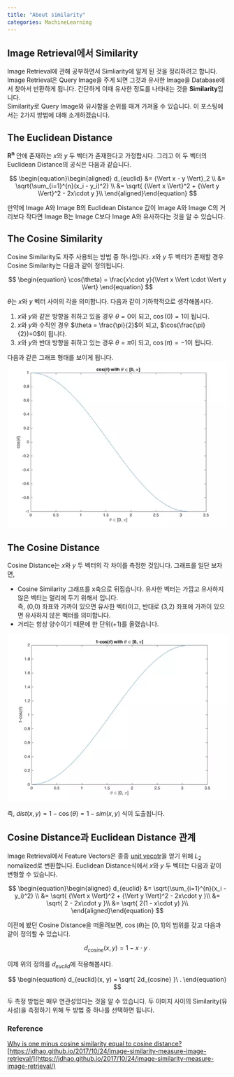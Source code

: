 ```yaml
---
title: "About similarity"
categories: MachineLearning
---
```



## Image Retrieval에서 Similarity
Image Retrieval에 관해 공부하면서 Simliarity에 알게 된 것을 정리하려고 합니다. Image Retrieval은 Query Image을 주게 되면 그것과 유사한 Image을 Database에서 찾아서 반환하게 됩니다. 간단하게 이때 유사한 정도를 나타내는 것을 **Similarity**입니다. <br>
Similarity로 Query Image와 유사함을 순위를 매겨 가져올 수 있습니다. 이 포스팅에서는 2가지 방법에 대해 소개하겠습니다.

## The Euclidean Distance
$\mathbf{R^n}$ 안에 존재하는 $x$와 $y$ 두 벡터가 존재한다고 가정합시다. 그리고 이 두 벡터의 Euclidean Distance의 공식은 다음과 같습니다.

$$
\begin{equation}\begin{aligned}
d_{euclid} &= {\Vert x - y \Vert}_2 \\
&= \sqrt{\sum_{i=1}^{n}(x_i - y_i)^2} \\
  &= \sqrt{ {\Vert x \Vert}^2 + {\Vert y \Vert}^2 - 2x\cdot y }\\
\end{aligned}\end{equation}
$$

만약에 Image A와 Image B의 Euclidean Distance 값이 Image A와 Image C의 거리보다 작다면 Image B는 Image C보다 Image A와 유사하다는 것을 알 수 있습니다.

## The Cosine Similarity
Cosine Similarity도 자주 사용되는 방법 중 하나입니다. $x$와 $y$ 두 벡터가 존재할 경우 Cosine Similarity는 다음과 같이 정의됩니다.

$$
\begin{equation}
\cos(\theta) = \frac{x\cdot y}{\Vert x \Vert \cdot \Vert y \Vert}
\end{equation}
$$

$\theta$는 $x$와 $y$ 벡터 사이의 각을 의미합니다. 다음과 같이 기하학적으로 생각해봅시다.

1. $x$와 $y$와 같은 방향을 취하고 있을 경우 $\theta = 0$이 되고, $\cos(0)=1$이 됩니다.
2. $x$와 $y$와 수직인 경우 $\theta = \frac{\pi}{2}$이 되고, $\cos(\frac{\pi}{2})=0$이 됩니다.
3. $x$와 $y$와 반대 방향을 취하고 있는 경우 $\theta = \pi$이 되고, $\cos(\pi)=-1$이 됩니다.

다음과 같은 그래프 형태를 보이게 됩니다.<br>
<img src="/assets/images/cosine.PNG"><br>

## The Cosine Distance
Cosine Distance는 $x$와 $y$ 두 벡터의 각 차이를 측정한 것입니다. 그래프를 일단 보자면,

- Cosine Similarity 그래프를 x축으로 뒤집습니다. 유사한 벡터는 가깝고 유사하지 않은 벡터는 멀리에 두기 위해서 입니다.<br>
  즉, (0,0) 좌표와 가까이 있으면 유사한 벡터이고, 반대로 (3,2) 좌표에 가까이 있으면 유사하지 않은 벡터를 의미합니다.
- 거리는 항상 양수이기 때문에 한 단위(+1)를 올렸습니다.

<img src="/assets/images/cosine_distance.PNG"><br>

즉, $dist(x,y) = 1-\cos(\theta) = 1-sim(x,y)$ 식이 도출됩니다.

## Cosine Distance과 Euclidean Distance 관계
Image Retrieval에서 Feature Vectors은 종종 [unit vecotr](https://ko.wikipedia.org/wiki/%EB%8B%A8%EC%9C%84%EB%B2%A1%ED%84%B0)을 얻기 위해 $L_{2}$ nomalized로 변환합니다.
Euclidean Distance식에서 $x$와 $y$ 두 벡터는 다음과 같이 변형할 수 있습니다.

$$
\begin{equation}\begin{aligned}
d_{euclid} &= \sqrt{\sum_{i=1}^{n}(x_i - y_i)^2} \\
  &= \sqrt{ {\Vert x \Vert}^2 + {\Vert y \Vert}^2 - 2x\cdot y }\\
  &= \sqrt{ 2 - 2x\cdot y }\\
  &= \sqrt{ 2(1 - x\cdot y) }\\
\end{aligned}\end{equation}
$$

이전에 봤던 Cosine Distance을 떠올려보면, $\cos(\theta)$는 $[0,1]$의 범위를 갖고 다음과 같이 정의할 수 있습니다.

$$
\begin{equation}
d_{cosine}(x, y) = 1 - x\cdot y \ .
\end{equation}
$$

이제 위의 정의를 $d_{euclid}$에 적용해봅시다.

$$
\begin{equation}
d_{euclid}(x, y) = \sqrt{ 2d_{cosine} }\ .
\end{equation}
$$

두 측정 방법은 매우 연관성있다는 것을 알 수 있습니다. 두 이미지 사이의 Similarity(유사성)을 측정하기 위해 두 방법 중 하나를 선택하면 됩니다.


### Reference
[Why is one minus cosine similarity equal to cosine distance?](https://www.quora.com/Why-is-one-minus-cosine-similarity-equal-to-cosine-distance)<br>
[https://jdhao.github.io/2017/10/24/image-similarity-measure-image-retrieval/](https://jdhao.github.io/2017/10/24/image-similarity-measure-image-retrieval/)<br>